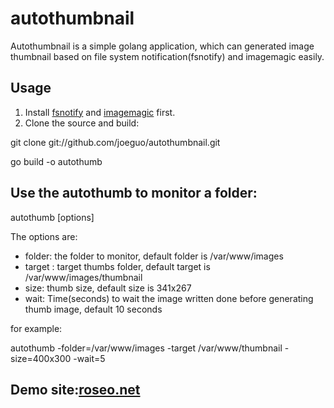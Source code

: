 autothumbnail
=============

Autothumbnail is a simple golang application, which can generated image thumbnail based on file system notification(fsnotify) and imagemagic easily.

Usage
-----
1. Install [fsnotify](https://github.com/howeyc/fsnotify) and [imagemagic](http://www.imagemagick.org/) first.
2. Clone the source and build:

git clone git://github.com/joeguo/autothumbnail.git

go build -o autothumb

Use the autothumb to monitor a folder:
-----
autothumb [options]

The options are:
* folder:      the folder to monitor, default folder is /var/www/images
* target :     target thumbs folder, default target is /var/www/images/thumbnail
* size:        thumb size, default size is 341x267
* wait:        Time(seconds) to wait the image written done before generating thumb image, default 10 seconds

for example:

autothumb -folder=/var/www/images -target /var/www/thumbnail -size=400x300 -wait=5

Demo site:[roseo.net](http://roseo.net)
-----







